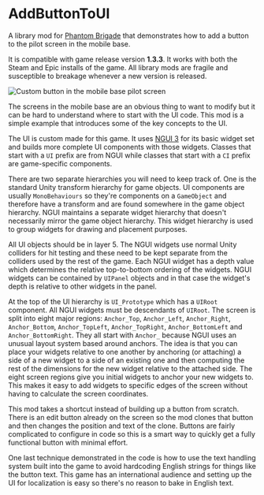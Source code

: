 # AddButtonToUI

A library mod for [Phantom Brigade](https://braceyourselfgames.com/phantom-brigade/)  that demonstrates how to add a button to the pilot screen in the mobile base.

It is compatible with game release version **1.3.3**. It works with both the Steam and Epic installs of the game. All library mods are fragile and susceptible to breakage whenever a new version is released.

![Custom button in the mobile base pilot screen](https://github.com/echkode/PhantomBrigadeMod_AddButtonToUI/assets/48565771/aea3543b-1aad-45a9-b1a6-d6628c04ed52)

The screens in the mobile base are an obvious thing to want to modify but it can be hard to understand where to start with the UI code. This mod is a simple example that introduces some of the key concepts to the UI.

The UI is custom made for this game. It uses [NGUI 3](http://www.tasharen.com/forum/index.php?board=12.0) for its basic widget set and builds more complete UI components with those widgets. Classes that start with a `UI` prefix are from NGUI while classes that start with a `CI` prefix are game-specific components.

There are two separate hierarchies you will need to keep track of. One is the standard Unity transform hierarchy for game objects. UI components are usually `MonoBehaviours` so they're components on a `GameObject` and therefore have a transform and are found somewhere in the game object hierarchy. NGUI maintains a separate widget hierarchy that doesn't necessarily mirror the game object hierarchy. This widget hierarchy is used to group widgets for drawing and placement purposes.

All UI objects should be in layer 5. The NGUI widgets use normal Unity colliders for hit testing and these need to be kept separate from the colliders used by the rest of the game. Each NGUI widget has a depth value which determines the relative top-to-bottom ordering of the widgets. NGUI widgets can be contained by `UIPanel` objects and in that case the widget's depth is relative to other widgets in the panel.

At the top of the UI hierarchy is `UI_Prototype` which has a `UIRoot` component. All NGUI widgets must be descendants of `UIRoot`. The screen is split into eight major regions: `Anchor_Top`, `Anchor_Left`, `Anchor_Right`, `Anchor_Bottom`, `Anchor_TopLeft`, `Anchor_TopRight`, `Anchor_BottomLeft` and `Anchor_BottomRight`. They all start with `Anchor_` because NGUI uses an unusual layout system based around anchors. The idea is that you can place your widgets relative to one another by anchoring (or attaching) a side of a new widget to a side of an existing one and then computing the rest of the dimensions for the new widget relative to the attached side. The eight screen regions give you initial widgets to anchor your new widgets to. This makes it easy to add widgets to specific edges of the screen without having to calculate the screen coordinates.

This mod takes a shortcut instead of building up a button from scratch. There is an edit button already on the screen so the mod clones that button and then changes the position and text of the clone. Buttons are fairly complicated to configure in code so this is a smart way to quickly get a fully functional button with minimal effort.

One last technique demonstrated in the code is how to use the text handling system built into the game to avoid hardcoding English strings for things like the button text. This game has an international audience and setting up the UI for localization is easy so there's no reason to bake in English text.
